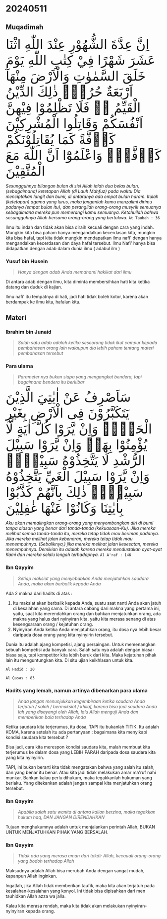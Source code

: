 # 20240511

## Muqadimah
<span style="font-size: 3em;">
اِنَّ عِدَّةَ الشُّهُوْرِ عِنْدَ اللّٰهِ اثْنَا عَشَرَ شَهْرًا فِيْ كِتٰبِ اللّٰهِ يَوْمَ خَلَقَ السَّمٰوٰتِ وَالْاَرْضَ مِنْهَآ اَرْبَعَةٌ حُرُمٌۗ ذٰلِكَ الدِّيْنُ الْقَيِّمُ ەۙ فَلَا تَظْلِمُوْا فِيْهِنَّ اَنْفُسَكُمْ وَقَاتِلُوا الْمُشْرِكِيْنَ كَاۤفَّةً كَمَا يُقَاتِلُوْنَكُمْ كَاۤفَّةًۗ وَاعْلَمُوْٓا اَنَّ اللّٰهَ مَعَ الْمُتَّقِيْنَ
</span>

_Sesungguhnya bilangan bulan di sisi Allah ialah dua belas bulan, (sebagaimana) ketetapan Allah (di Lauh Mahfuz) pada waktu Dia menciptakan langit dan bumi, di antaranya ada empat bulan haram. Itulah (ketetapan) agama yang lurus, maka janganlah kamu menzalimi dirimu padanya (empat bulan itu), dan perangilah orang-orang musyrik semuanya sebagaimana mereka pun memerangi kamu semuanya. Ketahuilah bahwa sesungguhnya Allah bersama orang-orang yang bertakwa._ ```At Taubah : 36```

Ilmu itu indah dan tidak akan bisa diraih kecuali dengan cara yang indah. Mungkin kita bisa paham hanya mengandalkan kecerdasan kita, mungkin kita bisa hafal, tapi kita tidak mungkin mendapatkan ilmu nafi' dengan hanya mengandalkan kecerdasan dan daya hafal tersebut. Ilmu Nafi' hanya bisa didapatkan dengan adab dalam dunia ilmu ( adabul ilm )

### Yusuf bin Husein
>_Hanya dengan adab Anda memahami hakikat dari ilmu_

Di antara adab dengan ilmu, kita diminta membersihkan hati kita ketika datang dan duduk di kajian.

Ilmu nafi' itu tempatnya di hati, jadi hati tidak boleh kotor, karena akan berdampak ke ilmu kita, hafalan kita.

## Materi

### Ibrahim bin Junaid
>_Salah satu adab adalah ketika seseorang tidak ikut campur kepada pembahasan orang lain walaupun dia lebih paham tentang materi pembahasan tersebut_

### Para ulama
>_Parameter nya bukan siapa yang mengangkat bendera, tapi bagaimana bendera itu berkibar_

<span style="font-size: 3em;">
 سَاَصْرِفُ عَنْ اٰيٰتِيَ الَّذِيْنَ يَتَكَبَّرُوْنَ فِى الْاَرْضِ بِغَيْرِ الْحَقِّۗ وَاِنْ يَّرَوْا كُلَّ اٰيَةٍ لَّا يُؤْمِنُوْا بِهَاۚ وَاِنْ يَّرَوْا سَبِيْلَ الرُّشْدِ لَا يَتَّخِذُوْهُ سَبِيْلًاۚ وَاِنْ يَّرَوْا سَبِيْلَ الْغَيِّ يَتَّخِذُوْهُ سَبِيْلًاۗ ذٰلِكَ بِاَنَّهُمْ كَذَّبُوْا بِاٰيٰتِنَا وَكَانُوْا عَنْهَا غٰفِلِيْنَ
</span>

_Aku akan memalingkan orang-orang yang menyombongkan diri di bumi tanpa alasan yang benar dari tanda-tanda (kekuasaan-Ku). Jika mereka melihat semua tanda-tanda itu, mereka tetap tidak mau beriman padanya. Jika mereka melihat jalan kebenaran, mereka tetap tidak mau menempuhnya. (Sebaliknya,) jika mereka melihat jalan kesesatan, mereka menempuhnya. Demikian itu adalah karena mereka mendustakan ayat-ayat Kami dan mereka selalu lengah terhadapnya._ ```Al A'raf : 146```

### Ibn Qayyim
>_Setiap maksiat yang menyebabkan Anda menjatuhkan saudara Anda, maka akan berbalik kepada Anda_

Ada 2 makna dari hadits di atas :

1. Itu maksiat akan berbalik kepada Anda, suatu saat nanti Anda akan jatuh di kesalahan yang sama. Di antara cabang dari makna yang pertama ini, yaitu, saat kita merendahkan orang dan bahkan menjatuhkan orang, ada makna yang halus dari nyinyiran kita, yaitu kita merasa senang di atas kesengsaraan orang / kejatuhan orang.
2. Nyinyiran Anda ketika Anda menjatuhkan orang, itu dosa nya lebih besar daripada dosa orang yang kita nyinyirin tersebut.

Dunia itu adalah ajang kompetisi, ajang persaingan. Untuk memenangkan sebuah kompetisi ada banyak cara. Salah satu nya adalah dengan biasa-biasa saja, tapi kompetitor kita lebih buruk dari kita. Maka kejatuhan pihak lain itu menguntungkan kita. Di situ ujian keikhlasan untuk kita.

<span style="font-size: 3em;">
</span>

```Al Hadid : 20```

<span style="font-size: 3em;">
</span>

```Al Qasas : 83```

### Hadits yang lemah, namun artinya dibenarkan para ulama
>_Anda jangan menunjukkan kegembiraan ketika saudara Anda terjatuh / salah / bermaksiat / khilaf, karena bisa jadi saudara Anda lah yang disayangi oleh Allah, lalu Allah menguji Anda dan memberikan bala terhadap Anda_

Ketika saudara kita terjerumus, itu dosa, TAPI itu bukanlah TITIK. Itu adalah KOMA, karena setelah itu ada pertanyaan : bagaimana kita menyikapi kondisi saudara kita tersebut ?

Bisa jadi, cara kita merespon kondisi saudara kita, malah membuat kita terjerumus ke dalam dosa yang LEBIH PARAH daripada dosa saudara kita yang kita nyinyirin.

TAPI, ini bukan berarti kita tidak mengatakan bahwa yang salah itu salah, dan yang benar itu benar. Atau kita jadi tidak melakukan amar ma'ruf nahi munkar. Bahkan kalau perlu dihukum, maka tegakkanlah hukuman yang berlaku. Yang ditekankan adalah jangan sampai kita menjatuhkan orang tersebut.

### Ibn Qayyim
>_Apabila salah satu wanita di antara kalian berzina, maka tegakkan hukum haq, DAN JANGAN DIRENDAHKAN_

Tujuan menghukumnya adalah untuk menjalankan perintah Allah, BUKAN UNTUK MENJATUHKAN PIHAK YANG BERSALAH.

### Ibn Qayyim
>_Tidak ada yang merasa aman dari takdir Allah, kecauali orang-orang yang bodoh terhadap Allah_

Maksudnya adalah Allah bisa merubah Anda dengan sangat mudah, kapanpun Allah inginkan.

Ingatlah, jika Allah tidak memberikan taufik, maka kita akan terjatuh pada kesalahan-kesalahan yang konyol. Ini tidak bisa dipisahkan dari men tauhidkan Allah azza wa jalla.

Kalau kita merasa rendah, maka kita tidak akan melakukan nyinyiran-nyinyiran kepada orang.